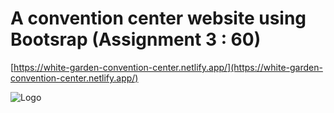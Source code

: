 
# A convention center website using Bootsrap (Assignment 3 : 60)


[https://white-garden-convention-center.netlify.app/](https://white-garden-convention-center.netlify.app/)


![Logo](https://white-garden-convention-center.netlify.app/images/fun.png)

